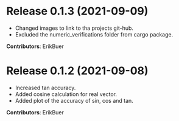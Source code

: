 # Release 0.1.3 (2021-09-09)
- Changed images to link to tha projects git-hub.
- Excluded the numeric_verifications folder from cargo package.

**Contributors**: ErikBuer

# Release 0.1.2 (2021-09-08)
- Increased tan accuracy.
- Added cosine calculation for real vector.
- Added plot of the accuracy of sin, cos and tan.

**Contributors**: ErikBuer